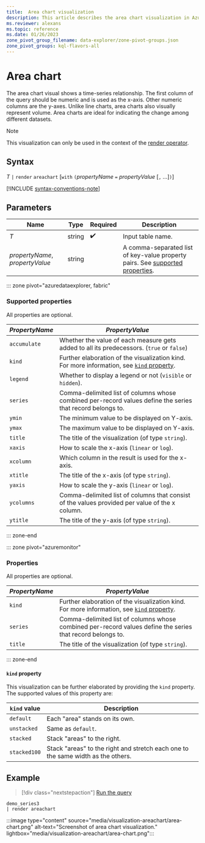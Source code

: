 ```yaml
---
title:  Area chart visualization
description: This article describes the area chart visualization in Azure Data Explorer.
ms.reviewer: alexans
ms.topic: reference
ms.date: 01/26/2023
zone_pivot_group_filename: data-explorer/zone-pivot-groups.json
zone_pivot_groups: kql-flavors-all
---
```

# Area chart

The area chart visual shows a time-series relationship. The first column of the query should be numeric and is used as the x-axis. Other numeric columns are the y-axes. Unlike line charts, area charts also visually represent volume. Area charts are ideal for indicating the change among different datasets.

> [!NOTE]
> This visualization can only be used in the context of the [render operator](render-operator.md).

## Syntax

*T* `|` `render` `areachart` [`with` `(`*propertyName* `=` *propertyValue* [`,` ...]`)`]

[!INCLUDE [syntax-conventions-note](../../includes/syntax-conventions-note.md)]

## Parameters

| Name | Type | Required | Description |
| -- | -- | -- | -- |
| *T* | string |  :heavy_check_mark: | Input table name.
| *propertyName*, *propertyValue* | string | | A comma-separated list of key-value property pairs. See [supported properties](#supported-properties).|

::: zone pivot="azuredataexplorer, fabric"

### Supported properties

All properties are optional.

|*PropertyName*|*PropertyValue*                                                                   |
|--------------|----------------------------------------------------------------------------------|
|`accumulate`  |Whether the value of each measure gets added to all its predecessors. (`true` or `false`)|
|`kind`        |Further elaboration of the visualization kind.  For more information, see [`kind` property](#kind-property).                         |
|`legend`      |Whether to display a legend or not (`visible` or `hidden`).                       |
|`series`      |Comma-delimited list of columns whose combined per-record values define the series that record belongs to.|
|`ymin`        |The minimum value to be displayed on Y-axis.                                      |
|`ymax`        |The maximum value to be displayed on Y-axis.                                      |
|`title`       |The title of the visualization (of type `string`).                                |
|`xaxis`       |How to scale the x-axis (`linear` or `log`).                                      |
|`xcolumn`     |Which column in the result is used for the x-axis.                                |
|`xtitle`      |The title of the x-axis (of type `string`).                                       |
|`yaxis`       |How to scale the y-axis (`linear` or `log`).                                      |
|`ycolumns`    |Comma-delimited list of columns that consist of the values provided per value of the x column.|
|`ytitle`      |The title of the y-axis (of type `string`).                                       |

::: zone-end

::: zone pivot="azuremonitor"

### Properties

All properties are optional.

|*PropertyName*|*PropertyValue*                                                                   |
|--------------|----------------------------------------------------------------------------------|
|`kind`        |Further elaboration of the visualization kind. For more information, see [`kind` property](#kind-property).                        |
|`series`      |Comma-delimited list of columns whose combined per-record values define the series that record belongs to.|
|`title`       |The title of the visualization (of type `string`).                                |

::: zone-end

#### `kind` property

This visualization can be further elaborated by providing the `kind` property.
The supported values of this property are:

| `kind` value       | Description                                                                      |
|--------------|----------------------------------------------------------------------------------|
| `default`    | Each "area" stands on its own.                                                   |
| `unstacked`  | Same as `default`.                                                               |
| `stacked`    | Stack "areas" to the right.                                                      |
| `stacked100` | Stack "areas" to the right and stretch each one to the same width as the others. |

## Example

> [!div class="nextstepaction"]
> <a href="https://dataexplorer.azure.com/clusters/help/databases/Samples?query=H4sIAAAAAAAAA0tJzc2PL04tykwtNuaqUShKzUtJLVJILEpNTM5ILCoBAEjF66IfAAAA" target="_blank">Run the query</a>

```kusto
demo_series3
| render areachart
```

:::image type="content" source="media/visualization-areachart/area-chart.png" alt-text="Screenshot of area chart visualization." lightbox="media/visualization-areachart/area-chart.png":::